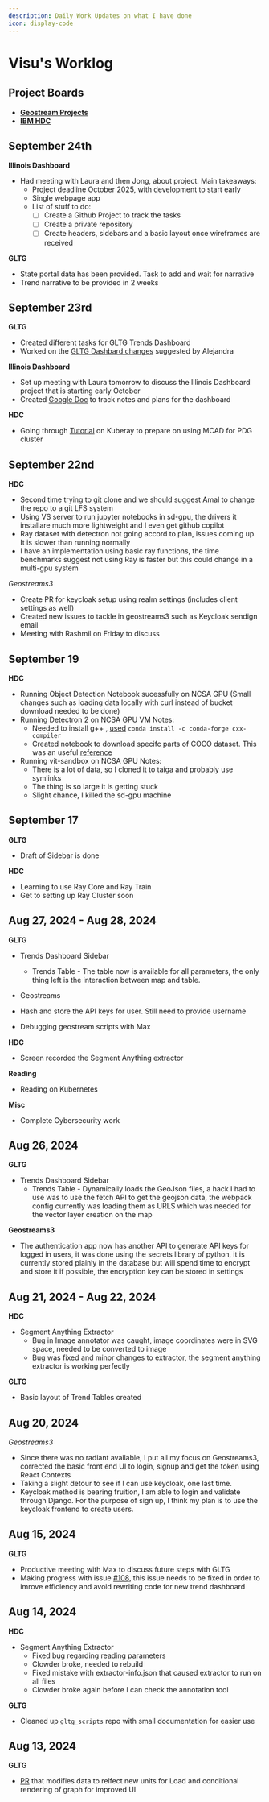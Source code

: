 ```yaml
---
description: Daily Work Updates on what I have done
icon: display-code
---
```


# Visu's Worklog

## Project Boards

- [**Geostream Projects**](https://github.com/orgs/geostreams/projects/7)
- [**IBM HDC**](https://github.com/orgs/clowder-framework/projects/3)

## September 24th

**Illinois Dashboard**
- Had meeting with Laura and then Jong, about project. Main takeaways:
  - Project deadline October 2025, with development to start early
  - Single webpage app
  - List of stuff to do:
    - [ ] Create a Github Project to track the tasks
    - [ ] Create a private repository
    - [ ] Create headers, sidebars and a basic layout once wireframes are received

**GLTG**
- State portal data has been provided. Task to add and wait for narrative 
- Trend narrative to be provided in 2 weeks


## September 23rd
**GLTG**
- Created different tasks for GLTG Trends Dashboard
- Worked on the [GLTG Dashbard changes](https://github.com/geostreams/gltg/issues/115) suggested by Alejandra

**Illinois Dashboard**
- Set up meeting with Laura tomorrow to discuss the Illinois Dashboard project that is starting early October
- Created [Google Doc](https://docs.google.com/document/d/1dUPDMBBk3ZLDZn3wwInLj3j2IhqzzuRCeKauPPd5uC4/) to track notes and plans for the dashboard

**HDC**
- Going through [Tutorial](https://docs.ray.io/en/latest/cluster/getting-started.html) on Kuberay to prepare on using MCAD for PDG cluster


## September 22nd
**HDC**
- Second time trying to git clone and we should suggest Amal to change the repo to a git LFS system
- Using VS server to run jupyter notebooks in sd-gpu, the drivers it installare much more lightweight and I even get github copilot
- Ray dataset with detectron not going accord to plan, issues coming up. It is slower than running normally
- I have an implementation using basic ray functions, the time benchmarks suggest not using Ray is faster but this could change in a multi-gpu system

*Geostreams3*
- Create PR for keycloak setup using realm settings (includes client settings as well)
- Created new issues to tackle in geostreams3 such as Keycloak sendign email
- Meeting with Rashmil on Friday to discuss

## September 19
**HDC**
- Running Object Detection Notebook sucessfully on NCSA GPU (Small changes such as loading data locally with curl instead of bucket download needed to be done)
- Running Detectron 2 on NCSA GPU VM
  Notes:
  - Needed to install g++ , [used](https://stackoverflow.com/a/69485927) `conda install -c conda-forge cxx-compiler`
  - Created notebook to download specifc parts of COCO dataset. This was an useful [reference](https://pypi.org/project/CocoDataset/)
- Running vit-sandbox on NCSA GPU
  Notes:
  - There is a lot of data, so I cloned it to taiga and probably use symlinks
  - The thing is so large it is getting stuck
  - Slight chance, I killed the sd-gpu machine

  



## September 17 
**GLTG** 
* Draft of Sidebar is done

**HDC**
* Learning to use Ray Core and Ray Train
* Get to setting up Ray Cluster soon



## Aug 27, 2024 - Aug 28, 2024

**GLTG** 
* Trends Dashboard Sidebar
  * Trends Table - The table now is available for all parameters, the only thing left is the interaction between map and table. 

* Geostreams
 * Hash and store the API keys for user. Still need to provide username
 * Debugging geostream scripts with Max


**HDC**
* Screen recorded the Segment Anything extractor 

**Reading**
  * Reading on Kubernetes 

**Misc**
* Complete Cybersecurity work


## Aug 26, 2024

**GLTG**
* Trends Dashboard Sidebar
  * Trends Table - Dynamically loads the GeoJson files, a hack I had to use was to use the fetch API to get the geojson data, the webpack config currently was loading them as URLS which was needed for the vector layer creation on the map

**Geostreams3**
  * The authentication app now has another API to generate API keys for logged in users, it was done using the secrets library of python, it is currently stored plainly in the database but will spend time to encrypt and store it if possible, the encryption key can be stored in settings

## Aug 21, 2024 - Aug 22, 2024

**HDC**
* Segment Anything Extractor
  * Bug in Image annotator was caught, image coordinates were in SVG space, needed to be converted to image
  * Bug was fixed and minor changes to extractor, the segment anything extractor is working perfectly

**GLTG**
* Basic layout of Trend Tables created


## Aug 20, 2024

*Geostreams3*
* Since there was no radiant available, I put all my focus on Geostreams3, corrected the basic front end UI to login, signup and  get the token using React Contexts
* Taking a slight detour to see if I can use keycloak, one last time. 
* Keycloak method is bearing fruition, I am able to login and validate through Django. For the purpose of sign up, I think my plan is to use the keycloak frontend to create users. 


## Aug 15, 2024

**GLTG** 
* Productive meeting with Max to discuss future steps with GLTG
* Making progress with issue [#108](https://github.com/geostreams/gltg/issues/108), this issue needs to be fixed in order to imrove efficiency and avoid rewriting code for new trend dashboard



## Aug 14, 2024

**HDC**

* Segment Anything Extractor
  * Fixed bug regarding reading parameters
  * Clowder broke, needed to rebuild
  * Fixed mistake with extractor-info.json that caused extractor to run on all files
  * Clowder broke again before I can check the annotation tool

**GLTG**

* Cleaned up `gltg_scripts` repo with small documentation for easier use

## Aug 13, 2024

**GLTG**

* [PR](https://github.com/geostreams/gltg/pull/105) that modifies data to relfect new units for Load and conditional rendering of graph for improved UI

